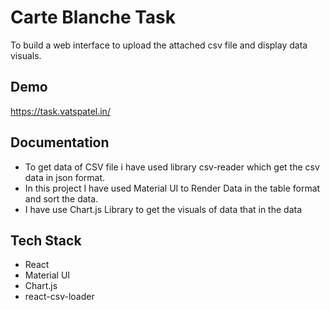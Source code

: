 # Carte Blanche Task

To build a web interface to upload the attached csv file and display data visuals.

## Demo

https://task.vatspatel.in/

## Documentation

- To get data of CSV file i have used library csv-reader which get the csv data in json format.
- In this project I have used Material UI to Render Data in the table format and sort the data.
- I have use Chart.js Library to get the visuals of data that in the data

## Tech Stack

- React
- Material UI
- Chart.js
- react-csv-loader

